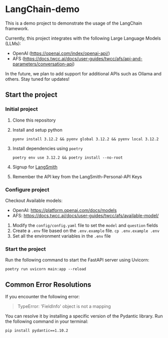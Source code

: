 # LangChain-demo

This is a demo project to demonstrate the usage of the LangChain framework.

Currently, this project integrates with the following Large Language Models (LLMs):
- OpenAI (https://openai.com/index/openai-api/)
- AFS (https://docs.twcc.ai/docs/user-guides/twcc/afs/api-and-parameters/conversation-api)

In the future, we plan to add support for additional APIs such as Ollama and others.
Stay tuned for updates!

## Start the project

### Initial project
1. Clone this repository
2. Install and setup python
    ```shell
    pyenv install 3.12.2 && pyenv global 3.12.2 && pyenv local 3.12.2
    ```
3. Install dependencies using `poetry`

    ```shell
    poetry env use 3.12.2 && poetry install --no-root
    ```
4. Signup for [LangSmith](https://smith.langchain.com)
5. Remember the API key from the LangSmith-Personal-API Keys

### Configure project

Checkout Available models:
- OpenAI: https://platform.openai.com/docs/models
- AFS: https://docs.twcc.ai/docs/user-guides/twcc/afs/available-model/

1. Modify the `config/config.yaml` file to set the `model` and `question` fields 
2. Create a `.env` file based on the `.env.example` file. `cp .env.example .env`
3. Set all the environment variables in the `.env` file

### Start the project

Run the following command to start the FastAPI server using Uvicorn:
```shell
poetry run uvicorn main:app --reload
```

## Common Error Resolutions

If you encounter the following error:
> TypeError: 'FieldInfo' object is not a mapping

You can resolve it by installing a specific version of the Pydantic library. Run the following command in your terminal:

```shell
pip install pydantic==1.10.2
```
